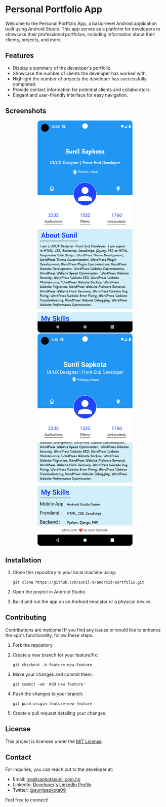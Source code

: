
# Personal Portfolio App

Welcome to the Personal Portfolio App, a basic-level Android application built using Android Studio. This app serves as a platform for developers to showcase their professional portfolios, including information about their clients, projects, and more.

## Features

- Display a summary of the developer's portfolio.
- Showcase the number of clients the developer has worked with.
- Highlight the number of projects the developer has successfully completed.
- Provide contact information for potential clients and collaborators.
- Elegant and user-friendly interface for easy navigation.

## Screenshots
<div align="center">
  <img src="readme/1.png" alt="Screenshot 1" width="300" />
  <img src="readme/2.png" alt="Screenshot 2" width="300" />
</div>


## Installation

1. Clone this repository to your local machine using:

   ```
   git clone https://github.com/sunil-9/android-portfolio.git
   ```

2. Open the project in Android Studio.

3. Build and run the app on an Android emulator or a physical device.



## Contributing

Contributions are welcome! If you find any issues or would like to enhance the app's functionality, follow these steps:

1. Fork the repository.

2. Create a new branch for your feature/fix:

   ```
   git checkout -b feature-new-feature
   ```

3. Make your changes and commit them:

   ```
   git commit -am 'Add new feature'
   ```

4. Push the changes to your branch:

   ```
   git push origin feature-new-feature
   ```

5. Create a pull request detailing your changes.

## License

This project is licensed under the [MIT License](LICENSE).

## Contact

For inquiries, you can reach out to the developer at:

- Email: me@sapkotasunil.com.np
- LinkedIn: [Developer's LinkedIn Profile](https://www.linkedin.com/in/sunilsapkota09/)
- Twitter: [@sunilsapkota09](https://twitter.com/sunilsapkota09)

Feel free to connect!
